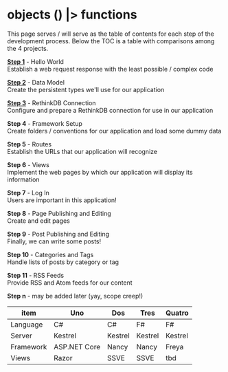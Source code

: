 # objects () |> functions

This page serves / will serve as the table of contents for each step of the development process.  Below the TOC is a table with comparisons among the 4 projects.

**[Step 1](step1)** - Hello World  
Establish a web request response with the least possible / complex code

**[Step 2](step2)** - Data Model  
Create the persistent types we'll use for our application

**[Step 3](step3)** - RethinkDB Connection  
Configure and prepare a RethinkDB connection for use in our application

**Step 4** - Framework Setup  
Create folders / conventions for our application and load some dummy data

**Step 5** - Routes  
Establish the URLs that our application will recognize

**Step 6** - Views  
Implement the web pages by which our application will display its information

**Step 7** - Log In  
Users are important in this application!

**Step 8** - Page Publishing and Editing  
Create and edit pages

**Step 9** - Post Publishing and Editing  
Finally, we can write some posts!

**Step 10** - Categories and Tags  
Handle lists of posts by category or tag

**Step 11** - RSS Feeds  
Provide RSS and Atom feeds for our content

**Step n** - may be added later (yay, scope creep!)

|  item  | Uno | Dos | Tres | Quatro |
| --- | --- | --- | --- | --- |
| Language | C# | C# | F# | F# |
| Server | Kestrel | Kestrel | Kestrel | Kestrel |
| Framework | ASP.NET Core | Nancy | Nancy | Freya |
| Views | Razor | SSVE | SSVE | tbd |
